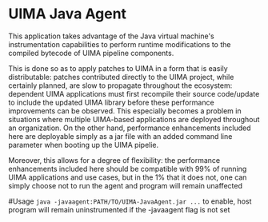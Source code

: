 UIMA Java Agent
===
This application takes advantage of the Java virtual machine's instrumentation capabilities to perform runtime 
modifications to the compiled bytecode of UIMA pipeline components.

This is done so as to apply patches to UIMA in a form that is easily distributable: patches contributed directly to the 
UIMA project, while certainly planned, are slow to propagate throughout the ecosystem: dependent UIMA applications
must first recompile their source code/update to include the updated UIMA library before these performance improvements
can be observed. This especially becomes a problem in situations where multiple UIMA-based applications are deployed 
throughout an organization. On the other hand, performance enhancements included here are deployable 
simply as a jar file with an added command line parameter when booting up the UIMA pipelie. 

Moreover, this allows for a degree of flexibility: the performance enhancements included here should be compatible with
99% of running UIMA applications and use cases, but in the 1% that it does not, one can simply choose not to run the
agent and program will remain unaffected

#Usage
`java -javaagent:PATH/TO/UIMA-JavaAgent.jar ...` to enable, host program will remain uninstrumented if the -javaagent flag is not set 